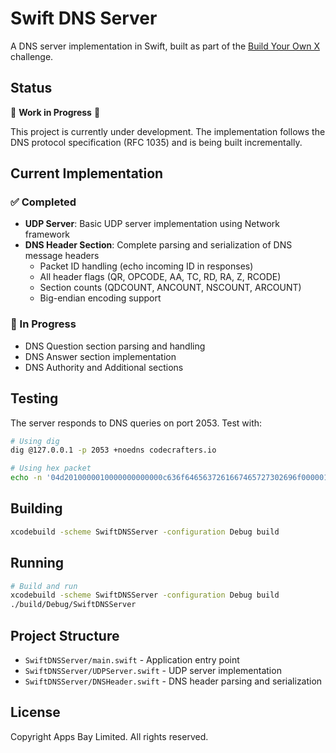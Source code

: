 # Swift DNS Server

A DNS server implementation in Swift, built as part of the [Build Your Own X](https://github.com/codecrafters-io/build-your-own-x) challenge.

## Status

🚧 **Work in Progress** 🚧

This project is currently under development. The implementation follows the DNS protocol specification (RFC 1035) and is being built incrementally.

## Current Implementation

### ✅ Completed
- **UDP Server**: Basic UDP server implementation using Network framework
- **DNS Header Section**: Complete parsing and serialization of DNS message headers
  - Packet ID handling (echo incoming ID in responses)
  - All header flags (QR, OPCODE, AA, TC, RD, RA, Z, RCODE)
  - Section counts (QDCOUNT, ANCOUNT, NSCOUNT, ARCOUNT)
  - Big-endian encoding support

### 🔄 In Progress
- DNS Question section parsing and handling
- DNS Answer section implementation
- DNS Authority and Additional sections

## Testing

The server responds to DNS queries on port 2053. Test with:

```bash
# Using dig
dig @127.0.0.1 -p 2053 +noedns codecrafters.io

# Using hex packet
echo -n '04d2010000010000000000000c636f6465637261667465727302696f0000010001' | xxd -r -p | nc -u -w 1 127.0.0.1 2053 | hexdump -C
```

## Building

```bash
xcodebuild -scheme SwiftDNSServer -configuration Debug build
```

## Running

```bash
# Build and run
xcodebuild -scheme SwiftDNSServer -configuration Debug build
./build/Debug/SwiftDNSServer
```

## Project Structure

- `SwiftDNSServer/main.swift` - Application entry point
- `SwiftDNSServer/UDPServer.swift` - UDP server implementation
- `SwiftDNSServer/DNSHeader.swift` - DNS header parsing and serialization

## License

Copyright Apps Bay Limited. All rights reserved.
